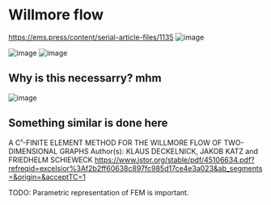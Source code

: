 #  Willmore flow
https://ems.press/content/serial-article-files/1135
![image](https://user-images.githubusercontent.com/43385748/203276013-4ab86c0b-929d-4e9a-87c1-777d49ea1b5b.png)
 
 
 ![image](https://user-images.githubusercontent.com/43385748/203276198-bc30d389-d39c-45da-9cd5-9206fd9688e6.png)
![image](https://user-images.githubusercontent.com/43385748/203276555-8e0778df-da17-4b3c-8873-7bb6f6cbc8a9.png)


## Why is this necessarry? mhm

![image](https://user-images.githubusercontent.com/43385748/203520100-9df55e71-b2e8-4081-841f-0d8837aa898b.png)


## Something similar is done here 
A C¹-FINITE ELEMENT METHOD FOR THE WILLMORE FLOW OF TWO-DIMENSIONAL
GRAPHS
Author(s): KLAUS DECKELNICK, JAKOB KATZ and FRIEDHELM SCHIEWECK
https://www.jstor.org/stable/pdf/45106634.pdf?refreqid=excelsior%3Af2b2ff60638c897fc985d17ce4e3a023&ab_segments=&origin=&acceptTC=1


TODO: Parametric representation of FEM is important. 
